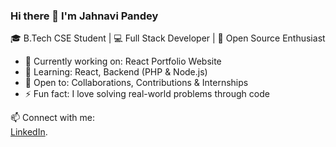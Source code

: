 ### Hi there 👋 I'm Jahnavi Pandey

🎓 B.Tech CSE Student | 💻 Full Stack Developer | 🌱 Open Source Enthusiast  

- 🔭 Currently working on: React Portfolio Website  
- 🌱 Learning: React, Backend (PHP & Node.js)  
- 🤝 Open to: Collaborations, Contributions & Internships  
- ⚡ Fun fact: I love solving real-world problems through code

📫 Connect with me:  
[LinkedIn](https://www.linkedin.com/in/jahnavi-pandey-043714228/).  
